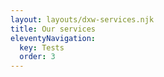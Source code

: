 ```yaml
---
layout: layouts/dxw-services.njk
title: Our services
eleventyNavigation:
  key: Tests
  order: 3
---
```


